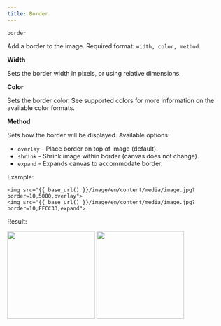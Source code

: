 ```yaml
---
title: Border
---
```


`border`

Add a border to the image. Required format: `width, color, method`.

**Width**

Sets the border width in pixels, or using relative dimensions.

**Color**

Sets the border color. See supported colors for more information on the available color formats.

**Method**

Sets how the border will be displayed. Available options:

* `overlay` - Place border on top of image (default).
* `shrink` - Shrink image within border (canvas does not change).
* `expand` - Expands canvas to accommodate border.

Example:

```twig
<img src="{{ base_url() }}/image/en/content/media/image.jpg?border=10,5000,overlay">
<img src="{{ base_url() }}/image/en/content/media/image.jpg?border=10,FFCC33,expand">
```

Result:

<img width="200" class="inline" src="[base_url]/image/en/content/media/image.jpg?q=70&w=200&dpr=2&border=10,5000,overlay">
<img width="200" class="inline" src="[base_url]/image/en/content/media/image.jpg?q=70&w=200&dpr=2&border=10,FFCC33,expand">
